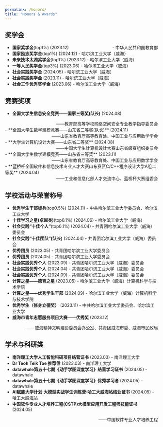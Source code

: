 ```yaml
---
permalink: /honors/
title: "Honors & Awards"
---
```


## 奖学金
- **国家奖学金**(top1%) (2023.12) <span style="float:right;">- 中华人民共和国教育部</span>
- **国家励志奖学金**(top1%) (2024.12) - 哈尔滨工业大学（威海）
- **未来技术太湖奖学金**(top1%) (2023.12) - 哈尔滨工业大学（威海）
- **一等人民奖学金**(top3%) (2023.06) - 哈尔滨工业大学（威海）
- **社会实践奖学金** (2024.05) - 哈尔滨工业大学（威海）
- **社会实践奖学金** (2023.11) - 哈尔滨工业大学（威海）
- **社会工作优秀奖学金** (2023.06) - 哈尔滨工业大学（威海）

## 竞赛奖项
- **全国大学生信息安全竞赛——国家三等奖(队长)** (2024.08)
<div style="text-align:right;">——教育部高等学校网络空间安全专业教学指导委员会</div>
- **全国大学生数学建模竞赛——山东省二等奖(队长)** (2024.11)
<div style="text-align:right;">——山东省教育厅高等教育处、中国工业与应用数学学会</div>
- **大学生计算机设计大赛——山东省二等奖** (2024.08) 
<div style="text-align:right;">——中国大学生计算机设计大赛山东省级赛组织委员会</div>
- **全国大学生数学建模竞赛——山东省三等奖** (2023.11)
<div style="text-align:right;">——山东省教育厅高等教育处、中国工业与应用数学学会</div>
- **蓝桥杯全国软件和信息技术专业人才大赛山东赛区C/C++程序设计大学A组二等奖** (2024.04) 
<div style="text-align:right;">——工业和信息化部人才交流中心、蓝桥杯大赛组委会</div>

## 学校活动与荣誉称号
- **优秀学生干部标兵**(top0.5%) (2024.11) - 中共哈尔滨工业大学委员会、哈尔滨工业大学
- **十佳学习之星(卓越类)**(top0.1%) (2024.06) - 哈尔滨工业大学（威海）
- **社会实践“十佳个人”**(top0.1%) (2024.04) - 共青团哈尔滨工业大学（威海）委员会
- **社会实践“十佳团队”(队长)** (2024.04) - 共青团哈尔滨工业大学（威海）委员会
- **优秀团员** (2023.05) - 共青团哈尔滨工业大学委员会
- **优秀团员** (2024.05) - 共青团哈尔滨工业大学委员会
- **社会实践优秀个人** (2023.09) - 共青团哈尔滨工业大学（威海）委员会
- **社会实践优秀个人** (2024.04) - 共青团哈尔滨工业大学（威海）委员会
- **社会实践优秀个人** (2024.09) - 共青团哈尔滨工业大学（威海）委员会
- **计算之星——德育之星** (2023.05) - 哈尔滨工业大学（威海）计算机科学与技术学院
- **计算之星——优秀学生干部** (2024.09) - 哈尔滨工业大学（威海）计算机科学与技术学院
- **优秀学生（修身立德奖）** (2023.11) - 中共哈尔滨工业大学委员会、哈尔滨工业大学
- **威海市青年志愿服务项目大赛——优秀奖** (2023.12)
<div style="text-align:right;">——威海精神文明建设委员会办公室、共青团威海市委、威海市民政局</div>

## 学术与科研类
- **南洋理工大学人工智能科研项目结营证书** (2023.03) - 南洋理工大学
- **Dr Teoh Teik Toe 推荐信** (2023.03) - 南洋理工大学
- **datawhale第五十七期《动手学图深度学习》结营学习证书** (2024.05) - datawhale
- **datawhale第五十七期《动手学图深度学习》优秀学习者** (2024.05) - datawhale
- **AI赋能大学计划·大模型实战学生训练营·哈工大威海站结业证书** (2024.05) - 哈工大威海站
- **中国软件专业人才培养工程(CSTP)大模型应用开发工程师技能证书** (2024.05)
<div style="text-align:right;">——中国软件专业人才培养工程</div>


